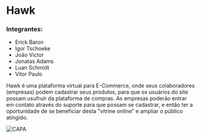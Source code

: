 # Hawk 

### Integrantes:
- Erick Baron
- Igor Tschoeke
- João Victor
- Jonatas Adams
- Luan Schmidt
- Vitor Paulo


 Hawk é uma plataforma virtual para E-Commerce, onde seus colaboradores (empresas) podem cadastrar seus produtos, para que os usuários do site possam usufruir da plataforma de compras. As empresas poderão entrar em contato através do suporte para que possam se cadastrar, e então ter a oportunidade de se beneficiar desta "vitrine online" e ampliar o público atingido.

![CAPA](https://i.imgur.com/2xg73Xb.png)
